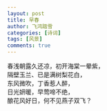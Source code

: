 ```yaml
---
layout: post
title: 早春
author: 飞鸿踏雪
categories: [诗词]
tags: [风景]
comments: true
---
```

春浅朝露久还凉，初开海棠一晕紫，  
隔壁玉兰、已是满树梨花白，  
东风微吹，丁香惹人醉，  
日光妍暖，早莺啼不绝，  
酿花风好日，何不见燕子双飞？  